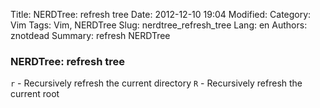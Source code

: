 Title: NERDTree: refresh tree
Date: 2012-12-10 19:04
Modified: 
Category: Vim
Tags: Vim, NERDTree
Slug: nerdtree_refresh_tree
Lang: en
Authors: znotdead
Summary: refresh NERDTree

### NERDTree: refresh tree

`r`  - Recursively refresh the current directory
`R`  - Recursively refresh the current root
